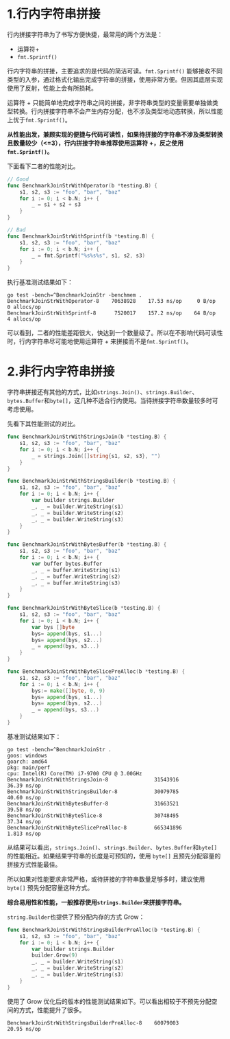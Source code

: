# 1.行内字符串拼接
行内拼接字符串为了书写方便快捷，最常用的两个方法是：
- 运算符+
- `fmt.Sprintf()`

行内字符串的拼接，主要追求的是代码的简洁可读。`fmt.Sprintf()` 能够接收不同类型的入参，通过格式化输出完成字符串的拼接，使用非常方便。但因其底层实现使用了反射，性能上会有所损耗。

运算符 + 只能简单地完成字符串之间的拼接，非字符串类型的变量需要单独做类型转换。行内拼接字符串不会产生内存分配，也不涉及类型地动态转换，所以性能上优于`fmt.Sprintf()`。

**从性能出发，兼顾实现的便捷与代码可读性，如果待拼接的字符串不涉及类型转换且数量较少（<=3），行内拼接字符串推荐使用运算符 +，反之使用 `fmt.Sprintf()`。**

下面看下二者的性能对比。
```go
// Good
func BenchmarkJoinStrWithOperator(b *testing.B) {
	s1, s2, s3 := "foo", "bar", "baz"
	for i := 0; i < b.N; i++ {
		_ = s1 + s2 + s3
	}
}

// Bad
func BenchmarkJoinStrWithSprintf(b *testing.B) {
	s1, s2, s3 := "foo", "bar", "baz"
	for i := 0; i < b.N; i++ {
		_ = fmt.Sprintf("%s%s%s", s1, s2, s3)
	}
}
```
执行基准测试结果如下：
```shell
go test -bench=^BenchmarkJoinStr -benchmem .
BenchmarkJoinStrWithOperator-8    70638928    17.53 ns/op     0 B/op    0 allocs/op
BenchmarkJoinStrWithSprintf-8      7520017    157.2 ns/op    64 B/op    4 allocs/op
```
可以看到，二者的性能差距很大，快达到一个数量级了。所以在不影响代码可读性时，行内字符串尽可能地使用运算符 + 来拼接而不是`fmt.Sprintf()`。

# 2.非行内字符串拼接
字符串拼接还有其他的方式，比如`strings.Join()`、`strings.Builder`、`bytes.Buffer`和`byte[]`，这几种不适合行内使用。当待拼接字符串数量较多时可考虑使用。

先看下其性能测试的对比。
```go
func BenchmarkJoinStrWithStringsJoin(b *testing.B) {
	s1, s2, s3 := "foo", "bar", "baz"
	for i := 0; i < b.N; i++ {
		_ = strings.Join([]string{s1, s2, s3}, "")
	}
}

func BenchmarkJoinStrWithStringsBuilder(b *testing.B) {
	s1, s2, s3 := "foo", "bar", "baz"
	for i := 0; i < b.N; i++ {
		var builder strings.Builder
		_, _ = builder.WriteString(s1)
		_, _ = builder.WriteString(s2)
		_, _ = builder.WriteString(s3)
	}
}

func BenchmarkJoinStrWithBytesBuffer(b *testing.B) {
	s1, s2, s3 := "foo", "bar", "baz"
	for i := 0; i < b.N; i++ {
		var buffer bytes.Buffer
		_, _ = buffer.WriteString(s1)
		_, _ = buffer.WriteString(s2)
		_, _ = buffer.WriteString(s3)
	}
}

func BenchmarkJoinStrWithByteSlice(b *testing.B) {
	s1, s2, s3 := "foo", "bar", "baz"
	for i := 0; i < b.N; i++ {
		var bys []byte
		bys= append(bys, s1...)
		bys= append(bys, s2...)
		_ = append(bys, s3...)
	}
}

func BenchmarkJoinStrWithByteSlicePreAlloc(b *testing.B) {
	s1, s2, s3 := "foo", "bar", "baz"
	for i := 0; i < b.N; i++ {
		bys:= make([]byte, 0, 9)
		bys= append(bys, s1...)
		bys= append(bys, s2...)
		_ = append(bys, s3...)
	}
}
```
基准测试结果如下：
```shell
go test -bench=^BenchmarkJoinStr .
goos: windows
goarch: amd64
pkg: main/perf
cpu: Intel(R) Core(TM) i7-9700 CPU @ 3.00GHz
BenchmarkJoinStrWithStringsJoin-8               31543916                36.39 ns/op
BenchmarkJoinStrWithStringsBuilder-8            30079785                40.60 ns/op
BenchmarkJoinStrWithBytesBuffer-8               31663521                39.58 ns/op
BenchmarkJoinStrWithByteSlice-8                 30748495                37.34 ns/op
BenchmarkJoinStrWithByteSlicePreAlloc-8         665341896               1.813 ns/op
```
从结果可以看出，`strings.Join()`、`strings.Builder`、`bytes.Buffer`和`byte[]` 的性能相近。如果结果字符串的长度是可预知的，使用 `byte[]` 且预先分配容量的拼接方式性能最佳。

所以如果对性能要求非常严格，或待拼接的字符串数量足够多时，建议使用  `byte[]` 预先分配容量这种方式。

**综合易用性和性能，一般推荐使用`strings.Builder`来拼接字符串。**

`string.Builder`也提供了预分配内存的方式 Grow：
```go
func BenchmarkJoinStrWithStringsBuilderPreAlloc(b *testing.B) {
	s1, s2, s3 := "foo", "bar", "baz"
	for i := 0; i < b.N; i++ {
		var builder strings.Builder
		builder.Grow(9)
		_, _ = builder.WriteString(s1)
		_, _ = builder.WriteString(s2)
		_, _ = builder.WriteString(s3)
	}
}
```
使用了 Grow 优化后的版本的性能测试结果如下。可以看出相较于不预先分配空间的方式，性能提升了很多。
```shell
BenchmarkJoinStrWithStringsBuilderPreAlloc-8    60079003                20.95 ns/op
```